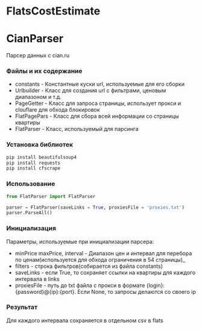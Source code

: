 # FlatsCostEstimate
# CianParser
Парсер данных с cian.ru

### Файлы и их содержание
* constants - 
Константные куски url, используемые для его сборки
* Urlbuilder - 
Класс для создания url с фильтрами, ценовым диапазоном и т.д.
* PageGetter - 
Класс для запроса страницы, использует прокси и clouflare для обхода блокировок
* FlatPagePars - 
Класс для сбора всей информации со страницы квартиры
* FlatParser - 
Класс, используемый для парсинга

### Установка библиотек
```bash
pip install beautifulsoup4
pip install requests
pip install cfscrape
```

### Использование
```python
from FlatParser import FlatParser

parser = FlatParser(saveLinks = True, proxiesFile = 'proxies.txt')
parser.ParseAll()

```

### Инициализация
Параметры, используемые при инициализации парсера:
* minPrice  maxPrice, interval - Диапазон цен и интервал для перебора по ценам(используется для обхода ограничения в 54 страницы)_
* filters - строка фильтров(собирается из файла constants)
* saveLinks - если True, то сохраняет ссылки на квартиры для каждого интервала в links
* proxiesFile - путь до txt файла с прокси в формате {login}:{password}@{ip}:{port}. Если None, то запросы делаются со своего ip

### Результат
Для каждого интервала сохраняется в отдельном csv в flats
